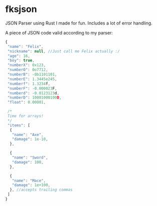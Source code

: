 # fksjson
 JSON Parser using Rust I made for fun. Includes a lot of error handling.

A piece of JSON code valid according to my parser:

```javascript
{
 "name": "Felix",
 "nickname": null, //Just call me Felix actually :/
 "age": 16,
 "boy": true,
 "numberX": 0x123,
 "numberO": 0o7712,
 "numberB": -0b1101101,
 "numberE": 1.3445e245,
 "numberf": 1.3234f,
 "numberF": -0.000023F,
 "numberd": -0.0123123d,
 "numberD": 10001000100D,
 "float": 0.00001,

 /*
 Time for arrays!
 */
 "items": [
  {
   "name": "Axe",
   "damage": 1e-10,
  },

  {
   "name": "Sword",
   "damage": 100,
  },

  {
   "name": "Mace",
   "damage": 1e+100,
  }, //accepts trailing commas
 ]
}
```
